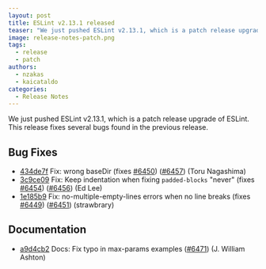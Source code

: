 ```yaml
---
layout: post
title: ESLint v2.13.1 released
teaser: "We just pushed ESLint v2.13.1, which is a patch release upgrade of ESLint. This release  fixes several bugs found in the previous release."
image: release-notes-patch.png
tags:
  - release
  - patch
authors:
  - nzakas
  - kaicataldo
categories:
  - Release Notes
---
```


We just pushed ESLint v2.13.1, which is a patch release upgrade of ESLint. This release  fixes several bugs found in the previous release.










## Bug Fixes


* [434de7f](https://github.com/eslint/eslint/commit/434de7f) Fix: wrong baseDir (fixes [#6450](https://github.com/eslint/eslint/issues/6450)) ([#6457](https://github.com/eslint/eslint/issues/6457)) (Toru Nagashima)
* [3c9ce09](https://github.com/eslint/eslint/commit/3c9ce09) Fix: Keep indentation when fixing `padded-blocks` "never" (fixes [#6454](https://github.com/eslint/eslint/issues/6454)) ([#6456](https://github.com/eslint/eslint/issues/6456)) (Ed Lee)
* [1e185b9](https://github.com/eslint/eslint/commit/1e185b9) Fix: no-multiple-empty-lines errors when no line breaks (fixes [#6449](https://github.com/eslint/eslint/issues/6449)) ([#6451](https://github.com/eslint/eslint/issues/6451)) (strawbrary)




## Documentation


* [a9d4cb2](https://github.com/eslint/eslint/commit/a9d4cb2) Docs: Fix typo in max-params examples ([#6471](https://github.com/eslint/eslint/issues/6471)) (J. William Ashton)
